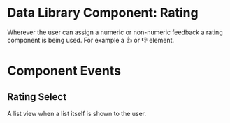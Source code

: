 # Data Library Component: Rating

Wherever the user can assign a numeric or non-numeric feedback a rating component is being used. For example a 👍  or 👎 element.

# Component Events
## Rating Select
A list view when a list itself is shown to the user.